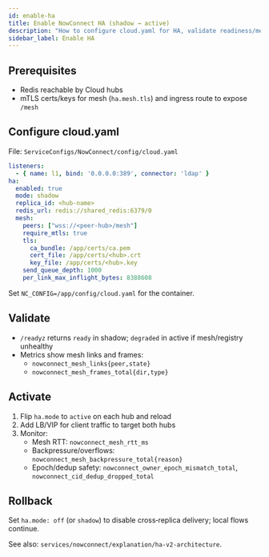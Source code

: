 ```yaml
---
id: enable-ha
title: Enable NowConnect HA (shadow → active)
description: "How to configure cloud.yaml for HA, validate readiness/metrics, and roll out active mesh across replicas."
sidebar_label: Enable HA
---
```


## Prerequisites

- Redis reachable by Cloud hubs
- mTLS certs/keys for mesh (`ha.mesh.tls`) and ingress route to expose `/mesh`

## Configure cloud.yaml

File: `ServiceConfigs/NowConnect/config/cloud.yaml`

```yaml
listeners:
  - { name: l1, bind: '0.0.0.0:389', connector: 'ldap' }
ha:
  enabled: true
  mode: shadow
  replica_id: <hub‑name>
  redis_url: redis://shared_redis:6379/0
  mesh:
    peers: ["wss://<peer‑hub>/mesh"]
    require_mtls: true
    tls:
      ca_bundle: /app/certs/ca.pem
      cert_file: /app/certs/<hub>.crt
      key_file: /app/certs/<hub>.key
    send_queue_depth: 1000
    per_link_max_inflight_bytes: 8388608
```

Set `NC_CONFIG=/app/config/cloud.yaml` for the container.

## Validate

- `/readyz` returns `ready` in shadow; `degraded` in active if mesh/registry unhealthy
- Metrics show mesh links and frames:
  - `nowconnect_mesh_links{peer,state}`
  - `nowconnect_mesh_frames_total{dir,type}`

## Activate

1) Flip `ha.mode` to `active` on each hub and reload
2) Add LB/VIP for client traffic to target both hubs
3) Monitor:
   - Mesh RTT: `nowconnect_mesh_rtt_ms`
   - Backpressure/overflows: `nowconnect_mesh_backpressure_total{reason}`
   - Epoch/dedup safety: `nowconnect_owner_epoch_mismatch_total`, `nowconnect_cid_dedup_dropped_total`

## Rollback

Set `ha.mode: off` (or `shadow`) to disable cross‑replica delivery; local flows continue.

See also: `services/nowconnect/explanation/ha-v2-architecture`.


